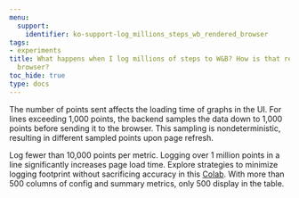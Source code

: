 ```yaml
---
menu:
  support:
    identifier: ko-support-log_millions_steps_wb_rendered_browser
tags:
- experiments
title: What happens when I log millions of steps to W&B? How is that rendered in the
  browser?
toc_hide: true
type: docs
---
```


The number of points sent affects the loading time of graphs in the UI. For lines exceeding 1,000 points, the backend samples the data down to 1,000 points before sending it to the browser. This sampling is nondeterministic, resulting in different sampled points upon page refresh.


Log fewer than 10,000 points per metric. Logging over 1 million points in a line significantly increases page load time. Explore strategies to minimize logging footprint without sacrificing accuracy in this [Colab](http://wandb.me/log-hf-colab). With more than 500 columns of config and summary metrics, only 500 display in the table.